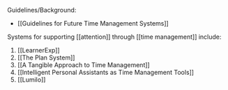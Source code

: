 Guidelines/Background:
- [[Guidelines for Future Time Management Systems]]

Systems for supporting [[attention]] through [[time management]] include:
1. [[LearnerExp]]
2. [[The Plan System]]
3. [[A Tangible Approach to Time Management]]
4. [[Intelligent Personal Assistants as Time Management Tools]]
5. [[Lumilo]]